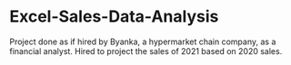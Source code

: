 # Excel-Sales-Data-Analysis
Project done as if hired by Byanka, a hypermarket chain company, as a financial analyst. Hired to project the sales of 2021 based on 2020 sales.
